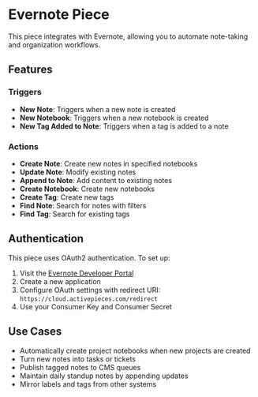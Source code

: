 # Evernote Piece

This piece integrates with Evernote, allowing you to automate note-taking and organization workflows.

## Features

### Triggers
- **New Note**: Triggers when a new note is created
- **New Notebook**: Triggers when a new notebook is created  
- **New Tag Added to Note**: Triggers when a tag is added to a note

### Actions
- **Create Note**: Create new notes in specified notebooks
- **Update Note**: Modify existing notes
- **Append to Note**: Add content to existing notes
- **Create Notebook**: Create new notebooks
- **Create Tag**: Create new tags
- **Find Note**: Search for notes with filters
- **Find Tag**: Search for existing tags

## Authentication

This piece uses OAuth2 authentication. To set up:

1. Visit the [Evernote Developer Portal](https://dev.evernote.com/)
2. Create a new application
3. Configure OAuth settings with redirect URI: `https://cloud.activepieces.com/redirect`
4. Use your Consumer Key and Consumer Secret

## Use Cases

- Automatically create project notebooks when new projects are created
- Turn new notes into tasks or tickets
- Publish tagged notes to CMS queues
- Maintain daily standup notes by appending updates
- Mirror labels and tags from other systems
